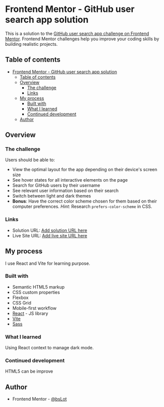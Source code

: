 # Frontend Mentor - GitHub user search app solution

This is a solution to the [GitHub user search app challenge on Frontend Mentor](https://www.frontendmentor.io/challenges/github-user-search-app-Q09YOgaH6). Frontend Mentor challenges help you improve your coding skills by building realistic projects. 

## Table of contents

- [Frontend Mentor - GitHub user search app solution](#frontend-mentor---github-user-search-app-solution)
	- [Table of contents](#table-of-contents)
	- [Overview](#overview)
		- [The challenge](#the-challenge)
		- [Links](#links)
	- [My process](#my-process)
		- [Built with](#built-with)
		- [What I learned](#what-i-learned)
		- [Continued development](#continued-development)
	- [Author](#author)

## Overview

### The challenge

Users should be able to:

- View the optimal layout for the app depending on their device's screen size
- See hover states for all interactive elements on the page
- Search for GitHub users by their username
- See relevant user information based on their search
- Switch between light and dark themes
- **Bonus**: Have the correct color scheme chosen for them based on their computer preferences. _Hint_: Research `prefers-color-scheme` in CSS.

### Links

- Solution URL: [Add solution URL here](https://your-solution-url.com)
- Live Site URL: [Add live site URL here](https://your-live-site-url.com)

## My process
I use React and Vite for learning purpose.

### Built with

- Semantic HTML5 markup
- CSS custom properties
- Flexbox
- CSS Grid
- Mobile-first workflow
- [React](https://reactjs.org/) - JS library
- [Vite](https://vitejs.dev/)
- [Sass](https://sass-lang.com/)

### What I learned

Using React context to manage dark mode.

### Continued development

HTML5 can be improve

## Author

- Frontend Mentor - [@bsLot](https://www.frontendmentor.io/profile/bCigueS)
